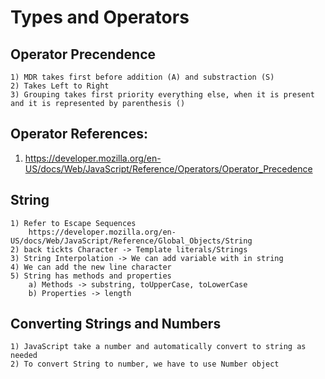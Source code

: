 # Types and Operators

## Operator Precendence
    1) MDR takes first before addition (A) and substraction (S) 
    2) Takes Left to Right 
    3) Grouping takes first priority everything else, when it is present and it is represented by parenthesis ()

## Operator References:

1) https://developer.mozilla.org/en-US/docs/Web/JavaScript/Reference/Operators/Operator_Precedence

## String 
    1) Refer to Escape Sequences
        https://developer.mozilla.org/en-US/docs/Web/JavaScript/Reference/Global_Objects/String
    2) back tickts Character -> Template literals/Strings
    3) String Interpolation -> We can add variable with in string 
    4) We can add the new line character
    5) String has methods and properties 
        a) Methods -> substring, toUpperCase, toLowerCase
        b) Properties -> length 

## Converting Strings and Numbers
    1) JavaScript take a number and automatically convert to string as needed 
    2) To convert String to number, we have to use Number object 
    
    


